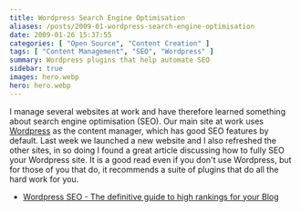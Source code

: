 ```yaml
---
title: Wordpress Search Engine Optimisation
aliases: /posts/2009-01-wordpress-search-engine-optimisation
date: 2009-01-26 15:37:55
categories: [ "Open Source", "Content Creation" ]
tags: [ "Content Management", "SEO", "Wordpress" ]
summary: Wordpress plugins that help automate SEO
sidebar: true
images: hero.webp
hero: hero.webp
---
```


I manage several websites at work and have therefore learned something about
search engine optimisation (SEO). Our main site at work uses
[Wordpress](http:/www.wordpress.org) as the content manager, which has good
SEO features by default. Last week we launched a new website and I also
refreshed the other sites, in so doing I found a great article discussing how
to fully SEO your Wordpress site. It is a good read even if you don't use
Wordpress, but for those of you that do, it recommends a suite of plugins that
do all the hard work for you.

  * [Wordpress SEO - The definitive guide to high rankings for your Blog](http://yoast.com/articles/wordpress-seo/)

